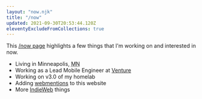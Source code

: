 ```yaml
---
layout: "now.njk"
title: "/now"
updated: 2021-09-30T20:53:44.120Z
eleventyExcludeFromCollections: true
---
```


This <a href="https://nownownow.com" target="_blank">/now page</a> highlights a few things that I'm working on and interested in now.

- Living in <span class="p-locality">Minneapolis</span>, <abbr class="p-region" title="Minnesota">MN</abbr>
- Working as a Lead Mobile Engineer at <a href="https://venture.org" target="_blank">Venture</a>
- Working on v3.0 of my homelab
- Adding [webmentions](https://webmention.io/) to this website
- More <a href="https://indieweb.org/" target="_blank">IndieWeb</a> things
